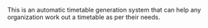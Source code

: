 This is an automatic timetable generation system that can help any organization work out a timetable as per their needs.
